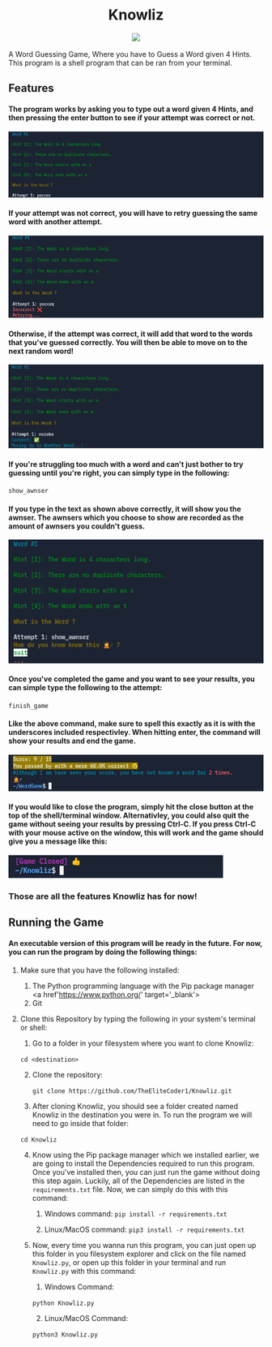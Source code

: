 <h1 align="center">Knowliz</h1>

<p align="center"><img src="KnowlizLogo.ico"></p>

A Word Guessing Game, 
Where you have to Guess a Word given 4 Hints. 
This program is a shell program that can be ran
from your terminal.

## Features

<h4>The program works by
asking you to type out a word
given 4 Hints, and then pressing the enter button to see
if your attempt was correct or not.</h3>

<img src="demo1.png">

<h4>If your attempt 
was not correct, you will have to retry
guessing the same word with another attempt.</h4>

<img src="demo2.png">

<h4>Otherwise, if the attempt
was correct, it will add that word to the words that you've guessed correctly.
You will then be able to move on to the next random word!</h4>

<img src="demo3.png">

<h4>If you're struggling too much with a word
and can't just bother to try guessing until you're right, you can simply
type in the following:</h4>

```
show_awnser
```
<h4>If you type in the text as shown above correctly, it will show you the awnser.
The awnsers which you choose to show are recorded as the amount of awnsers you couldn't guess.</h4>

<img src="demo4.png">

<h4>Once you've completed the game and you want to see your results, you can simple type the following to the attempt:</h4>

```
finish_game
```

<h4>Like the above command, make sure to spell this exactly as it is with the underscores included respectivley.
When hitting enter, the command will show your results and end the game.</h4>

<img src="demo5.png">

<h4>
	If you would like to close the program, simply hit the 
	close button at the top of the shell/terminal window.
	Alternativley, you could also quit the game without seeing 
	your results by pressing Ctrl-C. If you press Ctrl-C
	with your mouse active on the window, this will work and the
	game should give you a message like this:
</h4>

<img src="demo6.png">

<h3>Those are all the features Knowliz has for now!</h3>

## Running the Game

<h4>An executable version of this program will be ready in the future.
For now, you can run the program by doing the following things:</h4>

1. Make sure that you have the following installed:
	1. The Python programming language
	with the Pip package manager 
	<a href'https://www.python.org/' target='_blank'></a>
	2. Git
	<a href='https://git-scm.com/downloads' target='_blank'></a>

3. Clone this Repository by typing the following in
   your system's terminal or shell:
	1. Go to a folder in your filesystem where you want
      to clone Knowliz:

      `cd <destination>`
   
    2. Clone the repository:

       `git clone https://github.com/TheEliteCoder1/Knowliz.git`

	3. After cloning Knowliz, you should see a folder created named Knowliz in the destination you were in.
      To run the program we will need to go inside that folder:

	  `cd Knowliz`
	  
	4. Know using the Pip package manager which we installed earlier, we are going
	to install the Dependencies required to run this program. Once you've installed then,
	you can just run the game without doing this step again. Luckily, all of the Dependencies
	are listed in the `requirements.txt` file. Now, we can simply do this with this command:
		1. Windows command:
		`pip install -r requirements.txt`
		
		2. Linux/MacOS command:
		`pip3 install -r requirements.txt`

	4. Now, every time you wanna run this program, you can just open up
	   this folder in you filesystem explorer and click on the file named `Knowliz.py`,
		or open up this folder in your terminal and run `Knowliz.py` with this command:

		1. Windows Command:
      
		`python Knowliz.py`

		2. Linux/MacOS Command:

		`python3 Knowliz.py`

